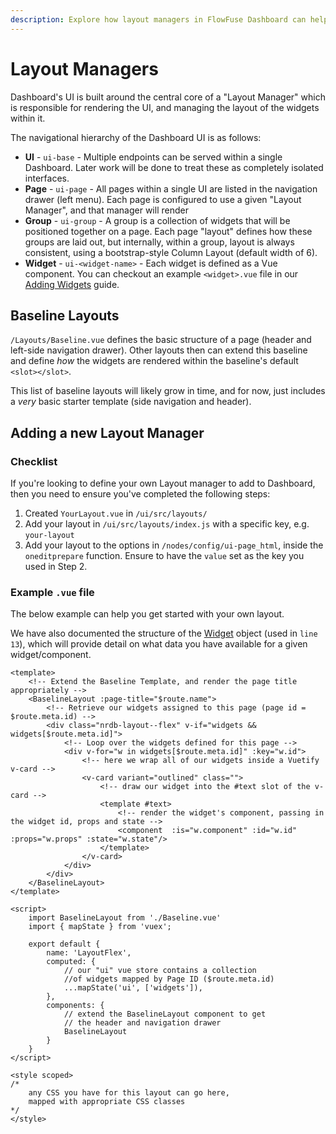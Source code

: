 ```yaml
---
description: Explore how layout managers in FlowFuse Dashboard can help organize your dashboard's appearance effectively.
---
```


# Layout Managers

Dashboard's UI is built around the central core of a "Layout Manager" which is responsible for rendering the UI, and managing the layout of the widgets within it.

The navigational hierarchy of the Dashboard UI is as follows:

- **UI** - `ui-base` - Multiple endpoints can be served within a single Dashboard. Later work will be done to treat these as completely isolated interfaces.
- **Page** - `ui-page` - All pages within a single UI are listed in the navigation drawer (left menu). Each page is configured to use a given "Layout Manager", and that manager will render 
- **Group** - `ui-group` - A group is a collection of widgets that will be positioned together on a page. Each page "layout" defines how these groups are laid out, but internally, within a group, layout is always consistent, using a bootstrap-style Column Layout (default width of 6).
- **Widget** - `ui-<widget-name>` - Each widget is defined as a Vue component. You can checkout an example `<widget>.vue` file in our [Adding Widgets](../widgets/core-widgets#example-widget-vue) guide.


## Baseline Layouts

`/Layouts/Baseline.vue` defines the basic structure of a page (header and left-side navigation drawer). Other layouts then can extend this baseline and define _how_ the widgets are rendered within the baseline's default `<slot></slot>`.

This list of baseline layouts will likely grow in time, and for now, just includes a _very_ basic starter template (side navigation and header).

## Adding a new Layout Manager

### Checklist 

If you're looking to define your own Layout manager to add to Dashboard, then you need to ensure you've completed the following steps:

1. Created `YourLayout.vue` in `/ui/src/layouts/`
1. Add your layout in `/ui/src/layouts/index.js` with a specific key, e.g. `your-layout`
1. Add your layout to the options in `/nodes/config/ui-page_html`, inside the `oneditprepare` function. Ensure to have the `value` set as the key you used in Step 2.

### Example `.vue` file

The below example can help you get started with your own layout.

We have also documented the structure of the [Widget](./events#widget) object (used in `line 13`), which will provide detail on what data you have available for a given widget/component.

```vue:line-numbers {1}
<template>
    <!-- Extend the Baseline Template, and render the page title appropriately -->
    <BaselineLayout :page-title="$route.name">
        <!-- Retrieve our widgets assigned to this page (page id = $route.meta.id) -->
        <div class="nrdb-layout--flex" v-if="widgets && widgets[$route.meta.id]">
            <!-- Loop over the widgets defined for this page -->
            <div v-for="w in widgets[$route.meta.id]" :key="w.id">
                <!-- here we wrap all of our widgets inside a Vuetify v-card -->
                <v-card variant="outlined" class="">
                    <!-- draw our widget into the #text slot of the v-card -->
                    <template #text>
                        <!-- render the widget's component, passing in the widget id, props and state -->
                        <component  :is="w.component" :id="w.id" :props="w.props" :state="w.state"/>
                    </template>
                </v-card>
            </div>
        </div>
    </BaselineLayout>
</template>

<script>
    import BaselineLayout from './Baseline.vue'
    import { mapState } from 'vuex';

    export default {
        name: 'LayoutFlex',
        computed: {
            // our "ui" vue store contains a collection
            //of widgets mapped by Page ID ($route.meta.id)
            ...mapState('ui', ['widgets']),
        },
        components: {
            // extend the BaselineLayout component to get
            // the header and navigation drawer
            BaselineLayout
        }
    }
</script>

<style scoped>
/*
    any CSS you have for this layout can go here,
    mapped with appropriate CSS classes
*/
</style>
```